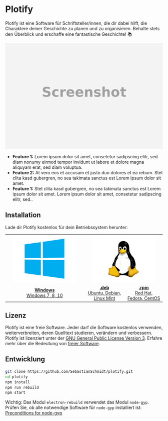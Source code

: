 # Plotify

Plotify ist eine Software für Schriftsteller/innen, die dir dabei hilft,
die Charaktere deiner Geschichte zu planen und zu organisieren.
Behalte stets den Überblick und erschaffe eine fantastische Geschichte! :books:

![Screenshot von Plotify](docs/screenshot.png)

- **Feature 1:**
  Lorem ipsum dolor sit amet, consetetur sadipscing elitr, sed diam nonumy
  eirmod tempor invidunt ut labore et dolore magna aliquyam erat, sed diam
  voluptua.
- **Feature 2:**
  At vero eos et accusam et justo duo dolores et ea rebum. Stet clita kasd
  gubergren, no sea takimata sanctus est Lorem ipsum dolor sit amet.
- **Feature 1:**
  Stet clita kasd gubergren, no sea takimata sanctus est Lorem ipsum dolor
  sit amet. Lorem ipsum dolor sit amet, consetetur sadipscing elitr, sed..


## Installation

Lade dir Plotify kostenlos für dein Betriebssystem herunter:

<table>
    <tr>
        <td align="center" width="50%">
            <a href="https://github.com/SebastianSchmidt/plotify/releases">
                <img src="docs/windows-logo.png" />
            </a>
         </td>
        <td align="center" colspan="2" width="50%">
            <a href="https://github.com/SebastianSchmidt/plotify/releases">
                <img src="docs/linux-logo.png" />
            </a>
        </td>
    </tr>
    <tr>
        <td align="center">
            <a href="https://github.com/SebastianSchmidt/plotify/releases">
                <b>Windows</b><br />
                Windows 7, 8, 10
            </a>
        </td>
        <td align="center">
            <a href="https://github.com/SebastianSchmidt/plotify/releases">
                <b>.deb</b><br />
                Ubuntu, Debian, Linux Mint
            </a>
        </td>
        <td align="center">
            <a href="https://github.com/SebastianSchmidt/plotify/releases">
                <b>.rpm</b><br />
                Red Hat, Fedora, CentOS
            </a>
        </td>
    </tr>
</table>


## Lizenz

Plotify ist eine freie Software. Jeder darf die Software kostenlos verwenden,
weiterverbreiten, deren Quelltext studieren, verändern und verbessern.
Plotify ist lizenziert unter der [GNU General Public License Version 3](LICENSE).
Erfahre mehr über die Bedeutung von [freier Software](https://www.gnu.org/philosophy/free-sw.de.html).


## Entwicklung

```bash
git clone https://github.com/SebastianSchmidt/plotify.git
cd plotify
npm install
npm run rebuild
npm start
```

Wichtig: Das Modul `electron-rebuild` verwendet das Modul `node-gyp`. Prüfen Sie,
ob alle notwendige Software für `node-gyp` installiert ist: [Preconditions for node-gyp](https://github.com/nodejs/node-gyp#installation)
